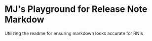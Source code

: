# MJ's Playground for Release Note Markdow
Utilizing the readme for ensuring markdown looks accurate for RN's
